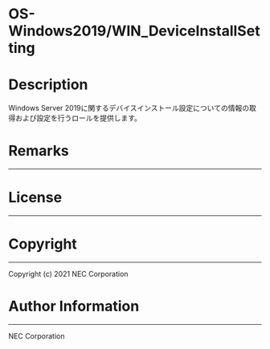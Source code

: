 OS-Windows2019/WIN_DeviceInstallSetting
=======================================================
# Description
Windows Server 2019に関するデバイスインストール設定についての情報の取得および設定を行うロールを提供します。

# Remarks
-------

# License
-------

# Copyright
---------
Copyright (c) 2021 NEC Corporation

# Author Information
------------------
NEC Corporation
